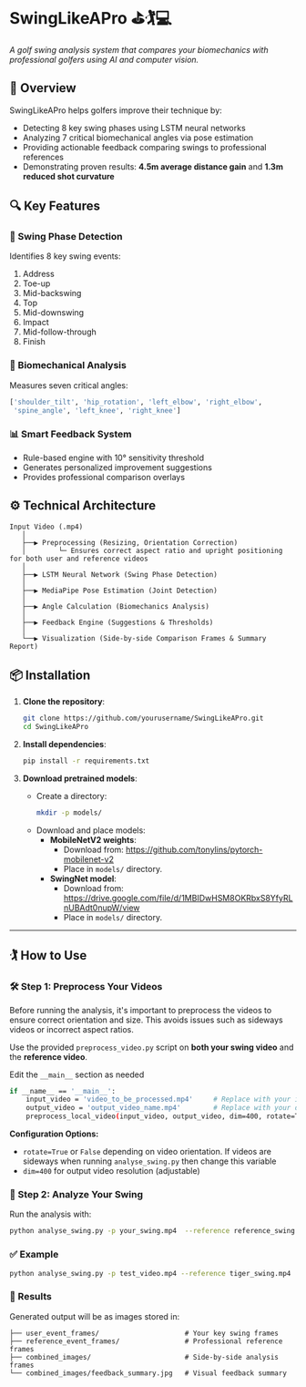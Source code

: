 # SwingLikeAPro ⛳🏌️💻

_A golf swing analysis system that compares your biomechanics with professional golfers using AI and computer vision._

## 🚀 Overview

SwingLikeAPro helps golfers improve their technique by:
- Detecting 8 key swing phases using LSTM neural networks
- Analyzing 7 critical biomechanical angles via pose estimation
- Providing actionable feedback comparing swings to professional references
- Demonstrating proven results: **4.5m average distance gain** and **1.3m reduced shot curvature**


## 🔍 Key Features

### 🎯 Swing Phase Detection
Identifies 8 key swing events:
1. Address
2. Toe-up
3. Mid-backswing
4. Top
5. Mid-downswing
6. Impact
7. Mid-follow-through
8. Finish

### 📐 Biomechanical Analysis
Measures seven critical angles:
```python
['shoulder_tilt', 'hip_rotation', 'left_elbow', 'right_elbow',
 'spine_angle', 'left_knee', 'right_knee']
```

### 📊 Smart Feedback System
- Rule-based engine with 10° sensitivity threshold
- Generates personalized improvement suggestions
- Provides professional comparison overlays

## ⚙️ Technical Architecture

```
Input Video (.mp4)
   │
   ├──▶ Preprocessing (Resizing, Orientation Correction)
   │        └─ Ensures correct aspect ratio and upright positioning for both user and reference videos
   │
   ├──▶ LSTM Neural Network (Swing Phase Detection)
   │
   ├──▶ MediaPipe Pose Estimation (Joint Detection)
   │
   ├──▶ Angle Calculation (Biomechanics Analysis)
   │
   ├──▶ Feedback Engine (Suggestions & Thresholds)
   │
   └──▶ Visualization (Side-by-side Comparison Frames & Summary Report)
```

## 📦 Installation

1. **Clone the repository**:
   ```bash
   git clone https://github.com/yourusername/SwingLikeAPro.git
   cd SwingLikeAPro
   ```

2. **Install dependencies**:
   ```bash
   pip install -r requirements.txt
   ```

3. **Download pretrained models**:
   - Create a directory:
     ```bash
     mkdir -p models/
     ```
   - Download and place models:
     - **MobileNetV2 weights**:
       - Download from: https://github.com/tonylins/pytorch-mobilenet-v2
       - Place in `models/` directory.
     - **SwingNet model**:
       - Download from: https://drive.google.com/file/d/1MBIDwHSM8OKRbxS8YfyRLnUBAdt0nupW/view
       - Place in `models/` directory.

---

## 🏌️ How to Use

### 🛠️ Step 1: Preprocess Your Videos

Before running the analysis, it's important to preprocess the videos to ensure correct orientation and size. This avoids issues such as sideways videos or incorrect aspect ratios.

Use the provided `preprocess_video.py` script on **both your swing video** and the **reference video**.

Edit the `__main__` section as needed
```bash
if __name__ == '__main__':
    input_video = 'video_to_be_processed.mp4'     # Replace with your input file path
    output_video = 'output_video_name.mp4'        # Replace with your desired output path
    preprocess_local_video(input_video, output_video, dim=400, rotate=True)
```

**Configuration Options:**
- `rotate=True` or `False` depending on video orientation. If videos are sideways when running `analyse_swing.py` then change this variable
- `dim=400` for output video resolution (adjustable)

### 🎥 Step 2: Analyze Your Swing

Run the analysis with:

```bash
python analyse_swing.py -p your_swing.mp4  --reference reference_swing.mp4
```

### ✅ Example

```bash
python analyse_swing.py -p test_video.mp4 --reference tiger_swing.mp4
```

### 📁 Results

Generated output will be as images stored in:

```
├── user_event_frames/                     # Your key swing frames
├── reference_event_frames/                # Professional reference frames
├── combined_images/                       # Side-by-side analysis frames
└── combined_images/feedback_summary.jpg   # Visual feedback summary
```
